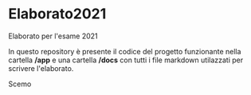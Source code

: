 # Elaborato2021
Elaborato per l'esame 2021

In questo repository è presente il codice del progetto funzionante nella cartella **/app** e una cartella **/docs** con tutti i file markdown utilazzati per scrivere l'elaborato.


Scemo
